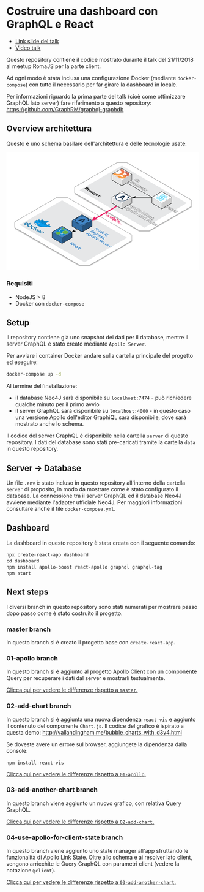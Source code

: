 # Costruire una dashboard con GraphQL e React

* [Link slide del talk](https://docs.google.com/presentation/d/1hY6oVJSPujvnBYfFrGeRi_MyafQjkbiobfK23ASHtXw/edit?usp=sharing)
* [Video talk](https://youtu.be/U41lUJCs5H4?t=1768)

Questo repository contiene il codice mostrato durante il talk del 21/11/2018 al meetup RomaJS per la parte client.

Ad ogni modo è stata inclusa una configurazione Docker (mediante `docker-compose`) con tutto il necessario per far girare la dashboard in locale.

Per informazioni riguardo la prima parte del talk (cioè come ottimizzare GraphQL lato server) fare riferimento a questo repository: https://github.com/GraphRM/graphql-graphdb

## Overview architettura

Questo è uno schema basilare dell'architettura e delle tecnologie usate:

![repo-architecture](./diagram.png)

### Requisiti

* NodeJS > 8
* Docker con `docker-compose`

## Setup

Il repository contiene già uno snapshot dei dati per il database, mentre il server GraphQL è stato creato mediante `Apollo Server`.

Per avviare i container Docker andare sulla cartella principale del progetto ed eseguire:

```sh
docker-compose up -d
```

Al termine dell'installazione:
* il database Neo4J sarà disponibile su `localhost:7474` - può richiedere qualche minuto per il primo avvio
* il server GraphQL sarà disponibile su `localhost:4000` - in questo caso una versione Apollo dell'editor GraphiQL sarà disponibile, dove sarà mostrato anche lo schema.

Il codice del server GraphQL è disponibile nella cartella `server` di questo repository.
I dati del database sono stati pre-caricati tramite la cartella `data` in questo repository.

## Server -> Database

Un file `.env` è stato incluso in questo repository all'interno della cartella `server` di proposito, in modo da mostrare come è stato configurato il database.
La connessione tra il server GraphQL ed il database Neo4J avviene mediante l'adapter ufficiale Neo4J.
Per maggiori informazioni consultare anche il file `docker-compose.yml`.

## Dashboard

La dashboard in questo repository è stata creata con il seguente comando:

```
npx create-react-app dashboard
cd dashboard
npm install apollo-boost react-apollo graphql graphql-tag
npm start
```

## Next steps

I diversi branch in questo repository sono stati numerati per mostrare passo dopo passo come è stato costruito il progetto.

### master branch

In questo branch si è creato il progetto base con `create-react-app`.

### 01-apollo branch

In questo branch si è aggiunto al progetto Apollo Client con un componente Query per recuperare i dati dal server e mostrarli testualmente.

[Clicca qui per vedere le differenze rispetto a `master`.](https://github.com/dej611/graphql-dashboard-talk/compare/master...01-apollo)

### 02-add-chart branch

In questo branch si è aggiunta una nuova dipendenza `react-vis` e aggiunto il contenuto del componente `Chart.js`.
Il codice del grafico è ispirato a questa demo: http://vallandingham.me/bubble_charts_with_d3v4.html

Se doveste avere un errore sul browser, aggiungete la dipendenza dalla console:

```
npm install react-vis
```

[Clicca qui per vedere le differenze rispetto a `01-apollo`.](https://github.com/dej611/graphql-dashboard-talk/compare/01-apollo...02-add-chart)

### 03-add-another-chart branch

In questo branch viene aggiunto un nuovo grafico, con relativa Query GraphQL.

[Clicca qui per vedere le differenze rispetto a `02-add-chart`.](https://github.com/dej611/graphql-dashboard-talk/compare/02-add-chart...03-add-another-chart)

### 04-use-apollo-for-client-state branch

In questo branch viene aggiunto uno state manager all'app sfruttando le funzionalità di Apollo Link State.
Oltre allo schema e ai resolver lato client, vengono arricchite le Query GraphQL con parametri client (vedere la notazione `@client`).


[Clicca qui per vedere le differenze rispetto a `03-add-another-chart`.](https://github.com/dej611/graphql-dashboard-talk/compare/03-add-another-chart...04-use-apollo-for-client-state)